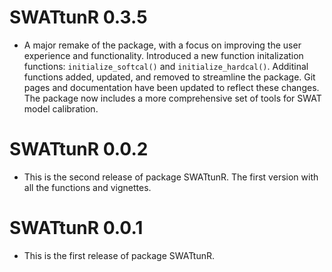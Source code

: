 # SWATtunR 0.3.5

* A major remake of the package, with a focus on improving the user experience and functionality. Introduced a new function initalization functions: `initialize_softcal()` and `initialize_hardcal()`. Additinal functions added, updated, and removed to streamline the package. Git pages and documentation have been updated to reflect these changes. The package now includes a more comprehensive set of tools for SWAT model calibration.

# SWATtunR 0.0.2

* This is the second release of package SWATtunR. The first version with all the functions and vignettes. 

# SWATtunR 0.0.1

* This is the first release of package SWATtunR.
